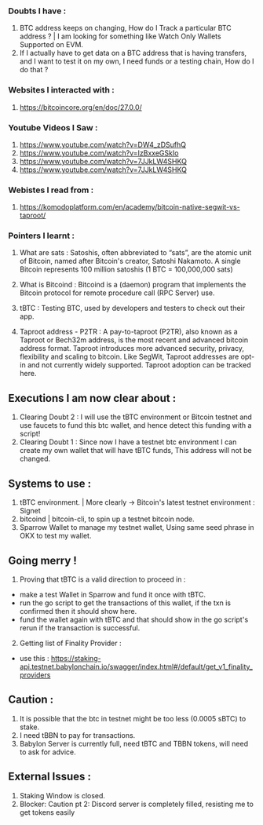 

### Doubts I have :
1) BTC address keeps on changing, How do I Track a particular BTC address ? | I am looking for something like Watch Only Wallets Supported on EVM.
2) If I actually have to get data on a BTC address that is having transfers, and I want to test it on my own, I need funds or a testing chain, How do I do that ? 



### Websites I interacted with :
1) https://bitcoincore.org/en/doc/27.0.0/





### Youtube Videos I Saw : 
1) https://www.youtube.com/watch?v=DW4_zDSufhQ
2) https://www.youtube.com/watch?v=IzBxxeGSkIo
3) https://www.youtube.com/watch?v=7JJkLW4SHKQ
4) https://www.youtube.com/watch?v=7JJkLW4SHKQ 





### Webistes I read from :
1) https://komodoplatform.com/en/academy/bitcoin-native-segwit-vs-taproot/



### Pointers I learnt :

1) What are sats :
Satoshis, often abbreviated to “sats”, are the atomic unit of Bitcoin, named after Bitcoin's creator, Satoshi Nakamoto.
A single Bitcoin represents 100 million satoshis (1 BTC = 100,000,000 sats)

2) What is Bitcoind :
Bitcoind is a (daemon) program that implements the Bitcoin protocol for remote procedure call (RPC Server) use.

3) tBTC : Testing BTC, used by developers and testers to check out their app.

4) Taproot address - P2TR : A pay-to-taproot (P2TR), also known as a Taproot or Bech32m address, is the most recent and advanced bitcoin address format. Taproot introduces more advanced security, privacy, flexibility and scaling to bitcoin. Like SegWit, Taproot addresses are opt-in and not currently widely supported. Taproot adoption can be tracked here.


## Executions I am now clear about : 
1) Clearing Doubt 2 : I will use the tBTC environment or Bitcoin testnet and use faucets to fund this btc wallet, and hence detect this funding with a script!
2) Clearing Doubt 1 : Since now I have a testnet btc environment I can create my own wallet that will have tBTC funds, This address will not be changed.


## Systems to use :
1) tBTC environment. | More clearly -> Bitcoin's latest testnet environment : Signet
2) bitcoind | bitcoin-cli, to spin up a testnet bitcoin node. 
3) Sparrow Wallet to manage my testnet wallet, Using same seed phrase in OKX to test my wallet.

## Going merry !
1) Proving that tBTC is a valid direction to proceed in :
  - make a test Wallet in Sparrow and fund it once with tBTC.
  - run the go script to get the transactions of this wallet, if the txn is confirmed then it should show here.
  - fund the wallet again with tBTC and that should show in the go script's rerun if the transaction is successful.
2) Getting list of Finality Provider :
  - use this : https://staking-api.testnet.babylonchain.io/swagger/index.html#/default/get_v1_finality_providers


## Caution : 
1) It is possible that the btc in testnet might be too less (0.0005 sBTC) to stake.
2) I need tBBN to pay for transactions.
3) Babylon Server is currently full, need tBTC and TBBN tokens, will need to ask for advice.

## External Issues :
1) Staking Window is closed.
2) Blocker: Caution pt 2: Discord server is completely filled, resisting me to get tokens easily

